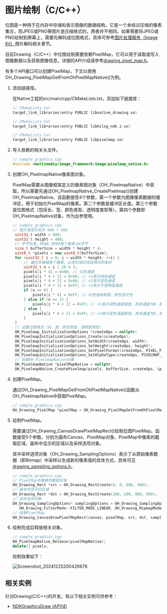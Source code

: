 # 图片绘制（C/C++）

<!--Kit: ArkGraphics 2D-->
<!--Subsystem: Graphics-->
<!--Owner: @hangmengxin-->
<!--Designer: @wangyanglan-->
<!--Tester: @nobuggers-->
<!--Adviser: @ge-yafang-->

位图是一种用于在内存中存储和表示图像的数据结构，它是一个未经过压缩的像素集合，而JPEG或PNG等图片是压缩格式的，两者并不相同。如果需要将JPEG或PNG绘制到屏幕上，需要先解码成位图格式，具体可参考[图片处理服务（Image Kit）](../media/image/image-overview.md)图片解码相关章节。


目前Drawing（C/C++）中位图绘制需要依赖PixelMap，它可以用于读取或写入图像数据以及获取图像信息。详细的API介绍请参考[drawing_pixel_map.h](../reference/apis-arkgraphics2d/capi-drawing-pixel-map-h.md)。


有多个API接口可以创建PixelMap，下文以使用OH_Drawing_PixelMapGetFromOhPixelMapNative()为例。


1. 添加链接库。

   在Native工程的src/main/cpp/CMakeLists.txt，添加如下链接库：

   ```c++
   // CMakeLists.txt
   target_link_libraries(entry PUBLIC libnative_drawing.so)
   ```
   <!-- [ndk_graphics_draw_cmake_drawing](https://gitcode.com/openharmony/applications_app_samples/blob/master/code/DocsSample/Drawing/NDKGraphicsDraw/entry/src/main/cpp/CMakeLists.txt) -->

   ```c++
   // CMakeLists.txt
   target_link_libraries(entry PUBLIC libhilog_ndk.z.so)
   ```
   <!-- [ndk_graphics_draw_cmake_hilog](https://gitcode.com/openharmony/applications_app_samples/blob/master/code/DocsSample/Drawing/NDKGraphicsDraw/entry/src/main/cpp/CMakeLists.txt) -->

   ```c++
   // CMakeLists.txt
   target_link_libraries(entry PUBLIC libpixelmap.so)
   ```
   <!-- [ndk_graphics_draw_cmake_pixelmap](https://gitcode.com/openharmony/applications_app_samples/blob/master/code/DocsSample/Drawing/NDKGraphicsDraw/entry/src/main/cpp/CMakeLists.txt) -->

2. 导入依赖的相关头文件。

   ```c++
   // sample_graphics.cpp
   #include <multimedia/image_framework/image/pixelmap_native.h>
   ```
   <!-- [ndk_graphics_draw_include_pixelmap_native](https://gitcode.com/openharmony/applications_app_samples/blob/master/code/DocsSample/Drawing/NDKGraphicsDraw/entry/src/main/cpp/samples/sample_graphics.cpp) -->

3. 创建OH_PixelmapNative像素图对象。

   PixelMap需要从图像框架定义的像素图对象（OH_PixelmapNative）中获取，所以需要先通过OH_PixelmapNative_CreatePixelmap()创建OH_PixelmapNative。该函数接受4个参数，第一个参数为图像像素数据的缓冲区，用于初始化PixelMap的像素。第二个参数是缓冲区长度。第三个参数是位图格式（包括长、宽、颜色类型、透明度类型等）。第四个参数即OH_PixelmapNative对象，作为出参使用。
   
   ```c++
   // sample_graphics.cpp
   // 图片宽高分别为 600 * 400
    uint32_t width = 600;
    uint32_t height = 400;
    // 字节长度，RGBA_8888每个像素占4字节
    size_t bufferSize = width * height * 4;
    uint8_t *pixels = new uint8_t[bufferSize];
    for (uint32_t i = 0; i < width * height; ++i) {
        // 遍历并编辑每个像素，从而形成红绿蓝相间的条纹
        uint32_t n = i / 20 % 3;
        pixels[i * 4] = 0x00; // 红色通道
        pixels[i * 4 + 1] = 0x00; // +1表示绿色通道
        pixels[i * 4 + 2] = 0x00; // +2表示蓝色通道
        pixels[i * 4 + 3] = 0xFF; // +3表示不透明度通道
        if (n == 0) {
            pixels[i * 4] = 0xFF; // 红色通道赋值，颜色显红色
        } else if (n == 1) {
            pixels[i * 4 + 1] = 0xFF; // +1表示绿色通道赋值，其余通道为0，颜色显绿色
        } else {
            pixels[i * 4 + 2] = 0xFF; // +2表示蓝色通道赋值，其余通道为0，颜色显蓝色
        }
    }
    // 设置位图格式（长、宽、颜色类型、透明度类型）
    OH_Pixelmap_InitializationOptions *createOps = nullptr;
    OH_PixelmapInitializationOptions_Create(&createOps);
    OH_PixelmapInitializationOptions_SetWidth(createOps, width);
    OH_PixelmapInitializationOptions_SetHeight(createOps, height);
    OH_PixelmapInitializationOptions_SetPixelFormat(createOps, PIXEL_FORMAT_RGBA_8888);
    OH_PixelmapInitializationOptions_SetAlphaType(createOps, PIXELMAP_ALPHA_TYPE_UNKNOWN);
    // 创建OH_PixelmapNative对象
    OH_PixelmapNative *pixelMapNative = nullptr;
    OH_PixelmapNative_CreatePixelmap(pixels, bufferSize, createOps, &pixelMapNative);
   ```
   <!-- [ndk_graphics_draw_image_pixel_map](https://gitcode.com/openharmony/applications_app_samples/blob/master/code/DocsSample/Drawing/NDKGraphicsDraw/entry/src/main/cpp/samples/sample_graphics.cpp) -->

4. 创建PixelMap。

   通过OH_Drawing_PixelMapGetFromOhPixelMapNative()函数从OH_PixelmapNative中获取PixelMap。

   ```c++
   // sample_graphics.cpp
   OH_Drawing_PixelMap *pixelMap = OH_Drawing_PixelMapGetFromOhPixelMapNative(pixelMapNative);
   ```
   <!-- [ndk_graphics_draw_create_pixel_map](https://gitcode.com/openharmony/applications_app_samples/blob/master/code/DocsSample/Drawing/NDKGraphicsDraw/entry/src/main/cpp/samples/sample_graphics.cpp) -->

5. 绘制PixelMap。

   需要通过OH_Drawing_CanvasDrawPixelMapRect()绘制位图PixelMap。函数接受5个参数，分别为画布Canvas、PixelMap对象、PixelMap中像素的截取区域、画布中显示的区域以及采样选项对象。

   其中采样选项对象（OH_Drawing_SamplingOptions）表示了从原始像素数据（即Bitmap）中采样以生成新的像素值的具体方式，具体可见[drawing_sampling_options.h](../reference/apis-arkgraphics2d/capi-drawing-sampling-options-h.md)。

   ```c++
   // sample_graphics.cpp
   // PixelMap中像素的截取区域
   OH_Drawing_Rect *src = OH_Drawing_RectCreate(0, 0, 600, 400);
   // 画布中显示的区域
   OH_Drawing_Rect *dst = OH_Drawing_RectCreate(200, 200, 800, 600);
   // 采样选项对象
   OH_Drawing_SamplingOptions* samplingOptions = OH_Drawing_SamplingOptionsCreate(
      OH_Drawing_FilterMode::FILTER_MODE_LINEAR, OH_Drawing_MipmapMode::MIPMAP_MODE_LINEAR);
   // 绘制PixelMap
   OH_Drawing_CanvasDrawPixelMapRect(canvas, pixelMap, src, dst, samplingOptions);
   ```
   <!-- [ndk_graphics_draw_image_to_canvas](https://gitcode.com/openharmony/applications_app_samples/blob/master/code/DocsSample/Drawing/NDKGraphicsDraw/entry/src/main/cpp/samples/sample_graphics.cpp) -->

6. 绘制完成后释放相关对象。

   ```c++
   // sample_graphics.cpp
   OH_PixelmapNative_Release(pixelMapNative);
   delete[] pixels;
   ```
   <!-- [ndk_graphics_draw_release_pixelmap](https://gitcode.com/openharmony/applications_app_samples/blob/master/code/DocsSample/Drawing/NDKGraphicsDraw/entry/src/main/cpp/samples/sample_graphics.cpp) -->

   绘制效果如下：

   ![Screenshot_20241225200426678](figures/Screenshot_20241225200426678.jpg)

<!--RP1-->
## 相关实例

针对Drawing(C/C++)的开发，有以下相关实例可供参考：

- [NDKGraphicsDraw (API14)](https://gitcode.com/openharmony/applications_app_samples/tree/master/code/DocsSample/Drawing/NDKGraphicsDraw)
<!--RP1End-->